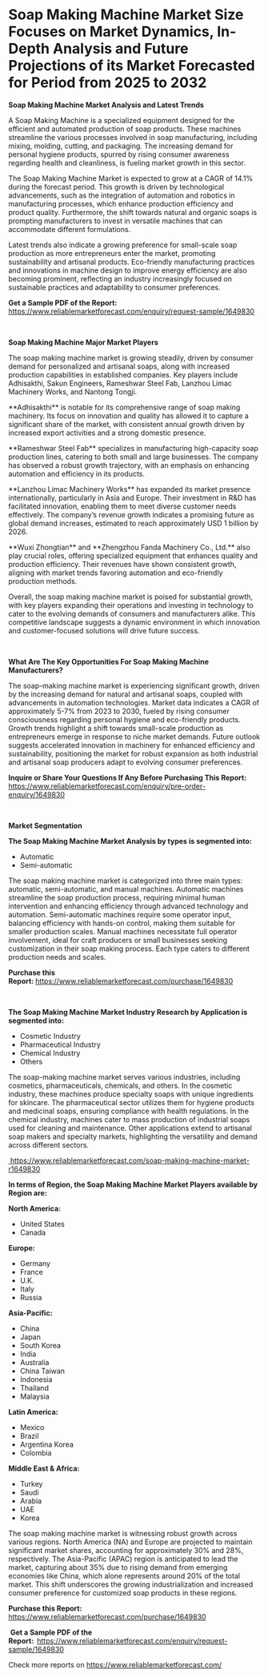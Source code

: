 <p><h1>Soap Making Machine Market Size Focuses on Market Dynamics, In-Depth Analysis and Future Projections of its Market Forecasted for Period from 2025 to 2032</h1></p><p><strong>Soap Making Machine Market Analysis and Latest Trends</strong></p>
<p><p>A Soap Making Machine is a specialized equipment designed for the efficient and automated production of soap products. These machines streamline the various processes involved in soap manufacturing, including mixing, molding, cutting, and packaging. The increasing demand for personal hygiene products, spurred by rising consumer awareness regarding health and cleanliness, is fueling market growth in this sector.</p><p>The Soap Making Machine Market is expected to grow at a CAGR of 14.1% during the forecast period. This growth is driven by technological advancements, such as the integration of automation and robotics in manufacturing processes, which enhance production efficiency and product quality. Furthermore, the shift towards natural and organic soaps is prompting manufacturers to invest in versatile machines that can accommodate different formulations. </p><p>Latest trends also indicate a growing preference for small-scale soap production as more entrepreneurs enter the market, promoting sustainability and artisanal products. Eco-friendly manufacturing practices and innovations in machine design to improve energy efficiency are also becoming prominent, reflecting an industry increasingly focused on sustainable practices and adaptability to consumer preferences.</p></p>
<p><strong>Get a Sample PDF of the Report:&nbsp;</strong> <a href="https://www.reliablemarketforecast.com/enquiry/request-sample/1649830?utm_campaign=2291&utm_medium=2&utm_source=Github&utm_content=ia&utm_term=18022025&utm_id=soap-making-machine">https://www.reliablemarketforecast.com/enquiry/request-sample/1649830</a></p>
<p>&nbsp;</p>
<p><strong>Soap Making Machine Major Market Players</strong></p>
<p><p>The soap making machine market is growing steadily, driven by consumer demand for personalized and artisanal soaps, along with increased production capabilities in established companies. Key players include Adhisakthi, Sakun Engineers, Rameshwar Steel Fab, Lanzhou Limac Machinery Works, and Nantong Tongji. </p><p>**Adhisakthi** is notable for its comprehensive range of soap making machinery. Its focus on innovation and quality has allowed it to capture a significant share of the market, with consistent annual growth driven by increased export activities and a strong domestic presence.</p><p>**Rameshwar Steel Fab** specializes in manufacturing high-capacity soap production lines, catering to both small and large businesses. The company has observed a robust growth trajectory, with an emphasis on enhancing automation and efficiency in its products. </p><p>**Lanzhou Limac Machinery Works** has expanded its market presence internationally, particularly in Asia and Europe. Their investment in R&D has facilitated innovation, enabling them to meet diverse customer needs effectively. The company’s revenue growth indicates a promising future as global demand increases, estimated to reach approximately USD 1 billion by 2026. </p><p>**Wuxi Zhongtian** and **Zhengzhou Fanda Machinery Co., Ltd.** also play crucial roles, offering specialized equipment that enhances quality and production efficiency. Their revenues have shown consistent growth, aligning with market trends favoring automation and eco-friendly production methods.</p><p>Overall, the soap making machine market is poised for substantial growth, with key players expanding their operations and investing in technology to cater to the evolving demands of consumers and manufacturers alike. This competitive landscape suggests a dynamic environment in which innovation and customer-focused solutions will drive future success.</p></p>
<p>&nbsp;</p>
<p><strong>What Are The Key Opportunities For Soap Making Machine Manufacturers?</strong></p>
<p><p>The soap-making machine market is experiencing significant growth, driven by the increasing demand for natural and artisanal soaps, coupled with advancements in automation technologies. Market data indicates a CAGR of approximately 5-7% from 2023 to 2030, fueled by rising consumer consciousness regarding personal hygiene and eco-friendly products. Growth trends highlight a shift towards small-scale production as entrepreneurs emerge in response to niche market demands. Future outlook suggests accelerated innovation in machinery for enhanced efficiency and sustainability, positioning the market for robust expansion as both industrial and artisanal soap producers adapt to evolving consumer preferences.</p></p>
<p><strong>Inquire or Share Your Questions If Any Before Purchasing This Report:</strong> <a href="https://www.reliablemarketforecast.com/enquiry/pre-order-enquiry/1649830?utm_campaign=2291&utm_medium=2&utm_source=Github&utm_content=ia&utm_term=18022025&utm_id=soap-making-machine">https://www.reliablemarketforecast.com/enquiry/pre-order-enquiry/1649830</a></p>
<p>&nbsp;</p>
<p><strong>Market Segmentation</strong></p>
<p><strong>The Soap Making Machine Market Analysis by types is segmented into:</strong></p>
<p><ul><li>Automatic</li><li>Semi-automatic</li></ul></p>
<p><p>The soap making machine market is categorized into three main types: automatic, semi-automatic, and manual machines. Automatic machines streamline the soap production process, requiring minimal human intervention and enhancing efficiency through advanced technology and automation. Semi-automatic machines require some operator input, balancing efficiency with hands-on control, making them suitable for smaller production scales. Manual machines necessitate full operator involvement, ideal for craft producers or small businesses seeking customization in their soap making process. Each type caters to different production needs and scales.</p></p>
<p><strong>Purchase this Report:&nbsp;</strong><a href="https://www.reliablemarketforecast.com/purchase/1649830?utm_campaign=2291&utm_medium=2&utm_source=Github&utm_content=ia&utm_term=18022025&utm_id=soap-making-machine">https://www.reliablemarketforecast.com/purchase/1649830</a></p>
<p>&nbsp;</p>
<p><strong>The Soap Making Machine Market Industry Research by Application is segmented into:</strong></p>
<p><ul><li>Cosmetic Industry</li><li>Pharmaceutical Industry</li><li>Chemical Industry</li><li>Others</li></ul></p>
<p><p>The soap-making machine market serves various industries, including cosmetics, pharmaceuticals, chemicals, and others. In the cosmetic industry, these machines produce specialty soaps with unique ingredients for skincare. The pharmaceutical sector utilizes them for hygiene products and medicinal soaps, ensuring compliance with health regulations. In the chemical industry, machines cater to mass production of industrial soaps used for cleaning and maintenance. Other applications extend to artisanal soap makers and specialty markets, highlighting the versatility and demand across different sectors.</p></p>
<p><a href="https://www.reliablemarketforecast.com/soap-making-machine-market-r1649830?utm_campaign=2291&utm_medium=2&utm_source=Github&utm_content=ia&utm_term=18022025&utm_id=soap-making-machine">&nbsp;https://www.reliablemarketforecast.com/soap-making-machine-market-r1649830</a></p>
<p><strong>In terms of Region, the Soap Making Machine Market Players available by Region are:</strong></p>
<p>
    <p> <strong> North America: </strong>
        <ul>
            <li>United States</li>
            <li>Canada</li>
        </ul>
        </p> 
    <p> <strong> Europe: </strong>
        <ul>
            <li>Germany</li>
            <li>France</li>
            <li>U.K.</li>
            <li>Italy</li>
            <li>Russia</li>
        </ul>
        </p> 
    <p> <strong> Asia-Pacific: </strong>
        <ul>
            <li>China</li>
            <li>Japan</li>
            <li>South Korea</li>
            <li>India</li>
            <li>Australia</li>
            <li>China Taiwan</li>
            <li>Indonesia</li>
            <li>Thailand</li>
            <li>Malaysia</li>
        </ul>
        </p> 
    <p> <strong> Latin America: </strong>
        <ul>
            <li>Mexico</li>
            <li>Brazil</li>
            <li>Argentina Korea</li>
            <li>Colombia</li>
        </ul>
        </p> 
    <p> <strong> Middle East & Africa: </strong>
        <ul>
            <li>Turkey</li>
            <li>Saudi</li>
            <li>Arabia</li>
            <li>UAE</li>
            <li>Korea</li>
        </ul>
    </p>
    </p>
<p><p>The soap making machine market is witnessing robust growth across various regions. North America (NA) and Europe are projected to maintain significant market shares, accounting for approximately 30% and 28%, respectively. The Asia-Pacific (APAC) region is anticipated to lead the market, capturing about 35% due to rising demand from emerging economies like China, which alone represents around 20% of the total market. This shift underscores the growing industrialization and increased consumer preference for customized soap products in these regions.</p></p>
<p><strong>Purchase this Report: </strong><a href="https://www.reliablemarketforecast.com/purchase/1649830?utm_campaign=2291&utm_medium=2&utm_source=Github&utm_content=ia&utm_term=18022025&utm_id=soap-making-machine">https://www.reliablemarketforecast.com/purchase/1649830</a></p>
<p>&nbsp;<strong>Get a Sample PDF of the Report:&nbsp;&nbsp;</strong><a href="https://www.reliablemarketforecast.com/enquiry/request-sample/1649830?utm_campaign=2291&utm_medium=2&utm_source=Github&utm_content=ia&utm_term=18022025&utm_id=soap-making-machine">https://www.reliablemarketforecast.com/enquiry/request-sample/1649830</a></p>
<p><strong></strong></p>
<p>Check more reports on <a href="https://www.reliablemarketforecast.com/?utm_campaign=2291&utm_medium=2&utm_source=Github&utm_content=ia&utm_term=18022025&utm_id=soap-making-machine">https://www.reliablemarketforecast.com/</a></p>